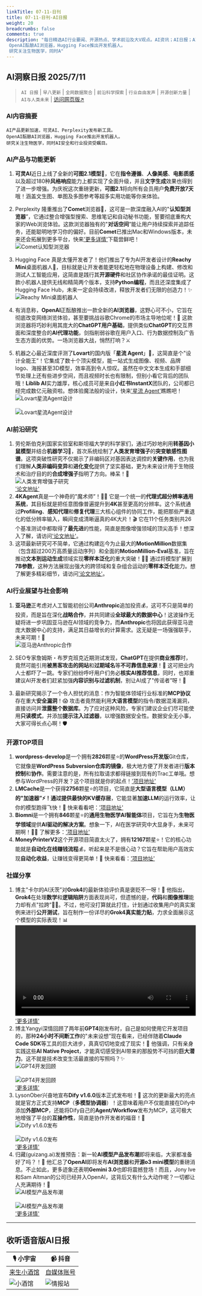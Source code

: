 ```yaml
---
linkTitle: 07-11-日刊
title: 07-11-日刊-AI日报
weight: 20
breadcrumbs: false
comments: true
description: "每日精选AI行业要闻、开源热点、学术前沿及大V观点。AI资讯；AI日报；AI知识库；AI教程；AI资讯日报；AI工具；AI Daily News 。AI产品更新加速，可灵AI、Perplexity发布新工具。 OpenAI酝酿AI浏览器，Hugging Face推出开发机器人。 研究关注生物医学，同时A"
---
```


## AI洞察日报 2025/7/11

>  `AI 日报` | `早八更新` | `全网数据聚合` | `前沿科学探索` | `行业自由发声` | `开源创新力量` | `AI与人类未来` | [访问网页版↗️](https://ai.hubtoday.app/)



### **AI内容摘要**

```
AI产品更新加速，可灵AI、Perplexity发布新工具。
OpenAI酝酿AI浏览器，Hugging Face推出开发机器人。
研究关注生物医学，同时AI安全和行业投资受瞩目。
```



### **AI产品与功能更新**
1.  **可灵AI**近日上线了全新的**可图2.1模型**🎉，它在**指令遵循**、**人像美感**、**电影质感**以及超过180种**风格响应**能力上都实现了全面升级，并且**文字生成**效果也得到了进一步增强。为庆祝这次重磅更新，**可图2.1**将向所有会员用户**免费开放7天**哦！涵盖文生图、单图及多图参考等超多实用功能等你来体验。
2.  Perplexity 隆重推出了**Comet**浏览器🚀，这可是一款深度融入AI的"**认知型浏览器**”，它通过整合增强型搜索、思维笔记和自动秘书功能，誓要彻底重构大家的Web浏览体验。这款浏览器独有的"**对话空间**”能让用户持续探索并追踪任务，还能聪明地学习你的偏好。目前**Comet**已推出Mac和Windows版本，未来还会拓展到更多平台，快来['更多详情'](https://comet.perplexity.ai/)下载尝鲜吧！
    <br/> ![Comet认知型浏览器](https://cdn.jsdmirror.com/gh/justlovemaki/imagehub@main/images/2025/07/news_01k022knb7f9mbh41ha5t5rz6e.avif) <br/>
3.  Hugging Face 真是太懂开发者了！他们推出了专为AI开发者设计的**Reachy Mini**桌面机器人🤖，目标就是让开发者能更轻松地在物理设备上构建、修改和测试人工智能应用，这简直是践行其**开源硬件**和社区协作承诺的最佳证明。这款小机器人提供无线和精简两个版本，支持**Python编程**，而且还深度集成了Hugging Face Hub，未来一定会持续改进，释放开发者们无限的创造力！✨
    <br/> ![Reachy Mini桌面机器人](https://cdn.jsdmirror.com/gh/justlovemaki/imagehub@main/images/2025/07/news_01k022kpvze1c9ftnbd16tqg0a.avif) <br/>
4.  有消息称，**OpenAI**正酝酿推出一款全新的**AI浏览器**，这野心可不小，它旨在彻底改变网络浏览体验，甚至要挑战谷歌Chrome的市场主导地位呢！💪 这款浏览器将巧妙利用其庞大的**ChatGPT用户基础**，提供类似**ChatGPT**的交互界面和深度整合的**AI代理功能**，剑指削弱谷歌在用户入口、行为数据控制及广告生态方面的优势。一场浏览器大战，悄然打响？⚔️

5.  机器之心最近深度评测了**Lovart**的国内版「**星流 Agent**」🎨，这简直是个"设计全能王”！它集成了数十个顶尖模型，能一站式生成图像、视频、品牌logo、海报甚至3D模型，效率高到令人惊叹。虽然在中文文本生成和手部细节处理上还有些进步空间，而且视频时长也有限制，但别小看它背后的团队哦！**Liblib AI**实力雄厚，核心成员可是来自**小红书InstantX**团队的，公司都已经完成数亿元融资啦。想体验魔法般的设计，快来['星流 Agent'](https://www.xingliu.art/)瞧瞧吧！
    <br/> ![Lovart星流Agent设计](https://cdn.jsdmirror.com/gh/justlovemaki/imagehub@main/images/2025/07/news_01k022kr4jfctv10c6ejjzqweh.avif) <br/>
    <br/> ![Lovart星流Agent设计](https://cdn.jsdmirror.com/gh/justlovemaki/imagehub@main/images/2025/07/news_01k022ksr9fgnshdf2bp24xxvp.avif) <br/>

### **AI前沿研究**
1.  劳伦斯伯克利国家实验室和斯坦福大学的科学家们，通过巧妙地利用**转基因小鼠模型**并结合**机器学习**🔬，首次系统绘制了**人类发育增强子**的**突变敏感性图谱**。这项突破性研究不仅揭示了非编码区对基因表达调控的**关键作用**，也为我们理解**人类非编码变异**和**进化变化**提供了坚实基础，更为未来设计用于生物技术和治疗目的的**合成增强子**指明了方向。棒呆！👏
    <br/> ![人类发育增强子研究](https://cdn.jsdmirror.com/gh/justlovemaki/imagehub@main/images/2025/07/news_01k022kv8ve3xs6jzncvn13wvv.avif) <br/> ['论文地址'](https://www.nature.com/articles/s41586-025-09182-w)
2.  **4KAgent**真是一个神奇的"魔术师”！🧙‍♂️ 它是一个统一的**代理式超分辨率通用系统**，其目标就是把任意图像普遍提升到**4K**甚至更高的分辨率。这个系统通过**Profiling**、**感知代理**和**修复代理**三大核心组件的协同工作，能把那些严重退化的低分辨率输入，瞬间变成清晰逼真的4K大片！🎬 它在11个任务类别共26个基准测试中都取得了**最先进**的性能，简直是图像增强领域的顶尖高手！想深入了解，请访问['论文地址'](https://arxiv.org/abs/2507.07105)。
3.  这项最新研究可不简单，它通过构建迄今为止最大的**MotionMillion**数据集（包含超过200万高质量运动序列）和全面的**MotionMillion-Eval**基准，旨在推动**文本到运动生成**领域实现**零样本泛化**的重大突破！🤸‍♀️ 通过将模型扩展到**7B参数**，这种方法展现出强大的跨领域和复杂组合运动的**零样本泛化**能力。想了解更多精彩细节，请访问['论文地址'](https://arxiv.org/abs/2507.07095)。

### **AI行业展望与社会影响**
1.  **亚马逊**正考虑对人工智能初创公司**Anthropic**追加投资💰，这可不只是简单的投资，而是旨在深化**战略合作**，并共同建设**全球最大的数据中心**！这波操作无疑将进一步巩固亚马逊在AI领域的竞争力，而**Anthropic**也将因此获得亚马逊庞大数据中心的支持，满足其日益增长的计算需求。这无疑是一场强强联手，未来可期！🤝
    <br/> ![亚马逊Anthropic合作](https://cdn.jsdmirror.com/gh/justlovemaki/imagehub@main/images/2025/07/news_01k022kwn8e64s05rt08pmc4f7.avif) <br/>
2.  SEO专家詹姆斯・布罗克班克近期测试发现，**ChatGPT**在提供**商业推荐**时，竟然可能引用**被黑客攻击的网站**和**过期域名**等**不可靠信息来源**！🚨 这可把业内人士都吓了一跳。专家们纷纷呼吁用户们务必**核实AI推荐信息**，同时，也郑重建议AI开发者们赶紧加强**内容识别与过滤机制**，别让AI成了"传谣者”呀！🤔

3.  最新研究揭示了一个令人担忧的消息：作为智能体领域行业标准的**MCP协议**存在重大**安全漏洞**！😱 攻击者竟然能利用**大语言模型**的指令/数据混淆漏洞，直接访问并**泄露整个数据库**。为了应对这种风险，专家们建议企业们尽可能使用**只读模式**，并添加**提示注入过滤器**，以增强数据安全性。数据安全无小事，大家可得长点心啊！🛡️


### **开源TOP项目**
1.  **wordpress-develop**是一个拥有**2826**颗星⭐的**WordPress开发版**Git仓库，它就像是**WordPress Subversion仓库的镜像**，极大地方便了开发者进行**版本控制**和**协作**。需要注意的是，所有拉取请求都得链接到现有的Trac工单哦。想参与WordPress的开发？这个项目就是你的起点！['项目地址'](https://github.com/WordPress/wordpress-develop)
2.  **LMCache**是一个获得**2756**颗星⭐的项目，它简直是**大型语言模型（LLM）**的"加速器”⚡！通过提供**最快的KV缓存层**，它能显著**加速LLM**的运行效率，让你的模型跑得飞快！🚀 快来看看吧：['项目地址'](https://github.com/LMCache/LMCache)
3.  **Biomni**是一个拥有**846**颗星⭐的**通用生物医学AI智能体**项目，它旨在为**生物医学领域**提供**AI驱动的解决方案**。想象一下，AI在医学研究中大显身手，未来可期啊！🧬🧠 了解更多：['项目地址'](https://github.com/snap-stanford/Biomni)
4.  **MoneyPrinterV2**这个开源项目简直太火了，拥有**12167**颗星⭐！它的核心功能就是**自动化在线赚钱流程**💰，听起来是不是很心动？它旨在帮助用户高效实现**自动化收益**，让赚钱变得更简单！🤖 快来看看：['项目地址'](https://github.com/FujiwaraChoki/MoneyPrinterV2)

### **社媒分享**
1.  博主"卡尔的AI沃茨”对**Grok4**的最新体验评价真是褒贬不一呀！🤨 他指出，**Grok4**在处理**数学**和**逻辑陷阱**方面表现尚可，但遗憾的是，**代码**和**图像推理**能力却有点"拉跨”🤦‍♂️。不过，他可没打算就此打住，计划通过收集用户的真实案例来进行**公开测试**，旨在制作一份详尽的**Grok4真实能力贴**，力求全面展示这个模型的实际表现！📊
    <video src="https://cdn.jsdmirror.com/gh/justlovemaki/imagehub@main/images/2025/07/news_01k022kz0zfk0s431ft35a7mth.mp4" controls="controls" width="100%"></video> ['更多详情'](https://x.com/aiwarts/status/1943311349737480539)
2.  博主Yangyi深情回顾了两年前**GPT4**刚发布时，自己是如何使用它开发项目的，那种**24小时不间断工作**的"未来设想”现在看来，已经伴随着**Claude Code SDK**等工具的巨大进步，真真切切地变成了现实！🤯 他强调，只有亲身实践这些**AI Native Project**，才能真切感受到AI带来的那股势不可挡的**巨大潜力**。这不就是技术改变生活最直接的写照吗？✨
    <br/> ![GPT4开发回顾](https://cdn.jsdmirror.com/gh/justlovemaki/imagehub@main/images/2025/07/news_01k022m0pfe5kv2gfascwgz8yv.avif) <br/>
    <br/> ![GPT4开发回顾](https://cdn.jsdmirror.com/gh/justlovemaki/imagehub@main/images/2025/07/news_01k022m2g7exrr1ev0vycdpfen.avif) <br/> ['更多详情'](https://x.com/Yangyixxxx/status/1943304406897954865)
3.  LysonOber兴奋地宣布**Dify v1.6.0**版本正式发布啦！🥳 这次的更新最大的亮点就是官方正式支持**MCP**（**多模型协调器**）！这意味着用户不仅能直接在Dify中添加**外部MCP**，还能将Dify自己的**Agent/Workflow**发布为MCP，这可极大地增强了平台的**互操作性**，简直是协作开发者的福音！🔗
    <br/> ![Dify v1.6.0发布](https://cdn.jsdmirror.com/gh/justlovemaki/imagehub@main/images/2025/07/news_01k022m4jwe1qb4ys43cr9fqk4.avif) <br/>
    <br/> ![Dify v1.6.0发布](https://cdn.jsdmirror.com/gh/justlovemaki/imagehub@main/images/2025/07/news_01k022m6j5e1nbq8pwfd4z7n5w.avif) <br/> ['更多详情'](https://x.com/lyson_ober/status/1943252778966499637)
4.  归藏(guizang.ai)发推预告：新一轮**AI模型产品发布潮**即将来临，大家都准备好了吗？！🤩 他汇总了**OpenAI**即将发布**AI浏览器**和**开源o3 mini模型**的重磅消息。不止如此，更多迹象还表明**Gemini 3.0**也即将震撼登场！而且，Jony Ive和Sam Altman的公司已经并入OpenAI，这背后又有什么大动作呢？一切都让人充满期待！📢
    <br/> ![AI模型产品发布潮](https://cdn.jsdmirror.com/gh/justlovemaki/imagehub@main/images/2025/07/news_01k022m8ksez286yzw29801j79.avif) <br/>
    <br/> ![AI模型产品发布潮](https://cdn.jsdmirror.com/gh/justlovemaki/imagehub@main/images/2025/07/news_01k022mangembrxy53k0an8z6s.avif) <br/> ['更多详情'](https://x.com/op7418/status/1943139745451884901)

---

## **收听语音版AI日报**

| 🎙️ **小宇宙** | 📹 **抖音** |
| --- | --- |
| [来生小酒馆](https://www.xiaoyuzhoufm.com/podcast/683c62b7c1ca9cf575a5030e)  |   [自媒体账号](https://www.douyin.com/user/MS4wLjABAAAAwpwqPQlu38sO38VyWgw9ZjDEnN4bMR5j8x111UxpseHR9DpB6-CveI5KRXOWuFwG)| 
| ![小酒馆](https://cdn.jsdmirror.com/gh/justlovemaki/imagehub@main/logo/f959f7984e9163fc50d3941d79a7f262.md.png) | ![情报站](https://cdn.jsdmirror.com/gh/justlovemaki/imagehub@main/logo/7fc30805eeb831e1e2baa3a240683ca3.md.png) |

    